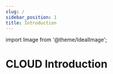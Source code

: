 ```yaml
---
slug: /
sidebar_position: 1
title: Introduction
---
```

import Image from '@theme/IdealImage';

# CLOUD Introduction
